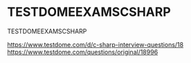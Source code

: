 # TESTDOMEEXAMSCSHARP
TESTDOMEEXAMSCSHARP

https://www.testdome.com/d/c-sharp-interview-questions/18
https://www.testdome.com/questions/original/18996

